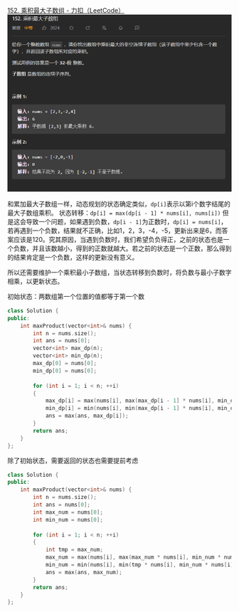 [152. 乘积最大子数组 - 力扣（LeetCode）](https://leetcode.cn/problems/maximum-product-subarray/)
![image.png](https://raw.githubusercontent.com/ren77281/pigco-image/main/img/20230526142833.png)

和累加最大子数组一样，动态规划的状态确定类似，`dp[i]`表示以第i个数字结尾的最大子数组乘积。
状态转移：`dp[i] = max(dp[i - 1] * nums[i], nums[i])`
但是这会导致一个问题，如果遇到负数，`dp[i - 1]`为正数时，`dp[i] = nums[i]`，若再遇到一个负数，结果就不正确，比如1，2，3，-4，-5，更新出来是6，而答案应该是120。究其原因，当遇到负数时，我们希望负负得正，之前的状态也是一个负数，并且该数越小，得到的正数就越大。若之前的状态是一个正数，那么得到的结果肯定是一个负数，这样的更新没有意义。

所以还需要维护一个乘积最小子数组，当状态转移到负数时，将负数与最小子数字相乘，以更新状态。

初始状态：两数组第一个位置的值都等于第一个数
```cpp
class Solution {
public:
    int maxProduct(vector<int>& nums) {
        int n = nums.size();
        int ans = nums[0];
        vector<int> max_dp(n);
        vector<int> min_dp(n);
        max_dp[0] = nums[0];
        min_dp[0] = nums[0];

        for (int i = 1; i < n; ++i)
        {
            max_dp[i] = max(nums[i], max(max_dp[i - 1] * nums[i], min_dp[i - 1] * nums[i]));
            min_dp[i] = min(nums[i], min(max_dp[i - 1] * nums[i], min_dp[i - 1] * nums[i]));
            ans = max(ans, max_dp[i]);
        }
        return ans;
    }
};
```
除了初始状态，需要返回的状态也需要提前考虑
```cpp
class Solution {
public:
    int maxProduct(vector<int>& nums) {
        int n = nums.size();
        int ans = nums[0];
        int max_num = nums[0];
        int min_num = nums[0];

        for (int i = 1; i < n; ++i)
        {
            int tmp = max_num;
            max_num = max(nums[i], max(max_num * nums[i], min_num * nums[i]));
            min_num = min(nums[i], min(tmp * nums[i], min_num * nums[i]));
            ans = max(ans, max_num);
        }
        return ans;
    }
};
```